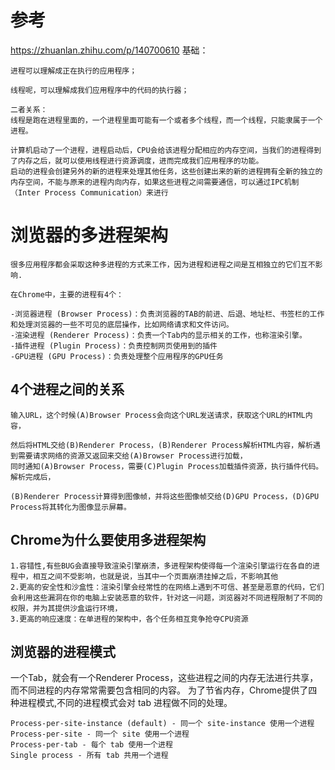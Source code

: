 
# 参考
https://zhuanlan.zhihu.com/p/140700610
基础：
```
进程可以理解成正在执行的应用程序；

线程呢，可以理解成我们应用程序中的代码的执行器；

二者关系：
线程是跑在进程里面的，一个进程里面可能有一个或者多个线程，而一个线程，只能隶属于一个进程。

计算机启动了一个进程，进程启动后，CPU会给该进程分配相应的内存空间，当我们的进程得到了内存之后，就可以使用线程进行资源调度，进而完成我们应用程序的功能。
启动的进程会创建另外的新的进程来处理其他任务，这些创建出来的新的进程拥有全新的独立的内存空间，不能与原来的进程内向内存，如果这些进程之间需要通信，可以通过IPC机制（Inter Process Communication）来进行
```

# 浏览器的多进程架构
```
很多应用程序都会采取这种多进程的方式来工作，因为进程和进程之间是互相独立的它们互不影响.

在Chrome中，主要的进程有4个：

-浏览器进程 (Browser Process)：负责浏览器的TAB的前进、后退、地址栏、书签栏的工作和处理浏览器的一些不可见的底层操作，比如网络请求和文件访问。
-渲染进程 (Renderer Process)：负责一个Tab内的显示相关的工作，也称渲染引擎。
-插件进程 (Plugin Process)：负责控制网页使用到的插件
-GPU进程 (GPU Process)：负责处理整个应用程序的GPU任务
```
## 4个进程之间的关系
```
输入URL，这个时候(A)Browser Process会向这个URL发送请求，获取这个URL的HTML内容，

然后将HTML交给(B)Renderer Process，(B)Renderer Process解析HTML内容，解析遇到需要请求网络的资源又返回来交给(A)Browser Process进行加载，
同时通知(A)Browser Process，需要(C)Plugin Process加载插件资源，执行插件代码。解析完成后，

(B)Renderer Process计算得到图像帧，并将这些图像帧交给(D)GPU Process，(D)GPU Process将其转化为图像显示屏幕。
```

## Chrome为什么要使用多进程架构
```
1.容错性,有些BUG会直接导致渲染引擎崩溃，多进程架构使得每一个渲染引擎运行在各自的进程中，相互之间不受影响，也就是说，当其中一个页面崩溃挂掉之后，不影响其他
2.更高的安全性和沙盒性：渲染引擎会经常性的在网络上遇到不可信、甚至是恶意的代码，它们会利用这些漏洞在你的电脑上安装恶意的软件，针对这一问题，浏览器对不同进程限制了不同的权限，并为其提供沙盒运行环境，
3.更高的响应速度：在单进程的架构中，各个任务相互竞争抢夺CPU资源
```

## 浏览器的进程模式
一个Tab，就会有一个Renderer Process，这些进程之间的内存无法进行共享，而不同进程的内存常常需要包含相同的内容。
为了节省内存，Chrome提供了四种进程模式,不同的进程模式会对 tab 进程做不同的处理。
```
Process-per-site-instance (default) - 同一个 site-instance 使用一个进程
Process-per-site - 同一个 site 使用一个进程
Process-per-tab - 每个 tab 使用一个进程
Single process - 所有 tab 共用一个进程
```

